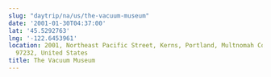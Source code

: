 ```yaml
---
slug: "daytrip/na/us/the-vacuum-museum"
date: '2001-01-30T04:37:00'
lat: '45.5292763'
lng: '-122.6453961'
location: 2001, Northeast Pacific Street, Kerns, Portland, Multnomah County, Oregon,
  97232, United States
title: The Vacuum Museum
---
```



